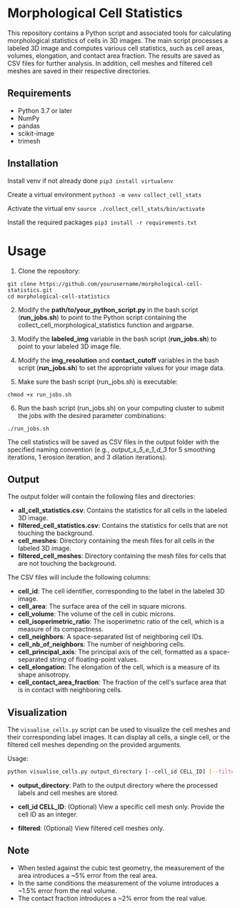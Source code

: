 # Morphological Cell Statistics

This repository contains a Python script and associated tools for calculating morphological statistics of cells in 3D images. The main script processes a labeled 3D image and computes various cell statistics, such as cell areas, volumes, elongation, and contact area fraction. The results are saved as CSV files for further analysis. In addition, cell meshes and filtered cell meshes are saved in their respective directories.

## Requirements

* Python 3.7 or later
* NumPy
* pandas
* scikit-image
* trimesh


## Installation
Install venv if not already done
```pip3 install virtualenv```

Create a virtual environment
```python3 -m venv collect_cell_stats```

Activate the virtual env
```source ./collect_cell_stats/bin/activate```

Install the required packages
```pip3 install -r requirements.txt```

# Usage

1. Clone the repository:
```
git clone https://github.com/yourusername/morphological-cell-statistics.git
cd morphological-cell-statistics
```
2. Modify the **path/to/your_python_script.py** in the bash script (**run_jobs.sh**) to point to the Python script containing the collect_cell_morphological_statistics function and argparse.

3. Modify the **labeled_img** variable in the bash script (**run_jobs.sh**) to point to your labeled 3D image file.

4. Modify the **img_resolution** and **contact_cutoff** variables in the bash script (**run_jobs.sh**) to set the appropriate values for your image data.

5. Make sure the bash script (run_jobs.sh) is executable:
```
chmod +x run_jobs.sh

```

6. Run the bash script (run_jobs.sh) on your computing cluster to submit the jobs with the desired parameter combinations:
```
./run_jobs.sh
```

The cell statistics will be saved as CSV files in the output folder with the specified naming convention (e.g., *output_s_5_e_1_d_3* for 5 smoothing iterations, 1 erosion iteration, and 3 dilation iterations).

## Output

The output folder will contain the following files and directories:
*	**all_cell_statistics.csv**: Contains the statistics for all cells in the labeled 3D image.
*	**filtered_cell_statistics.csv**: Contains the statistics for cells that are not touching the background.
*	**cell_meshes**: Directory containing the mesh files for all cells in the labeled 3D image.
*	**filtered_cell_meshes**: Directory containing the mesh files for cells that are not touching the background.

The CSV files will include the following columns:

* **cell_id**: The cell identifier, corresponding to the label in the labeled 3D image.
* **cell_area**: The surface area of the cell in square microns.
* **cell_volume**: The volume of the cell in cubic microns.
* **cell_isoperimetric_ratio**: The isoperimetric ratio of the cell, which is a measure of its compactness.
* **cell_neighbors**: A space-separated list of neighboring cell IDs.
* **cell_nb_of_neighbors**: The number of neighboring cells.
* **cell_principal_axis**: The principal axis of the cell, formatted as a space-separated string of floating-point values.
* **cell_elongation**: The elongation of the cell, which is a measure of its shape anisotropy.
* **cell_contact_area_fraction**: The fraction of the cell's surface area that is in contact with neighboring cells.

## Visualization

The `visualise_cells.py` script can be used to visualize the cell meshes and their corresponding label images. It can display all cells, a single cell, or the filtered cell meshes depending on the provided arguments.

Usage:

```bash
python visualise_cells.py output_directory [--cell_id CELL_ID] [--filtered]
```

* **output_directory**: Path to the output directory where the processed labels and cell meshes are stored.

* **cell_id CELL_ID**: (Optional) View a specific cell mesh only. Provide the cell ID as an integer.

* **filtered**: (Optional) View filtered cell meshes only.



## Note
- When tested against the cubic test geometry, the measurement of the area introduces a ~5% error from the  real area. 
- In the same conditions the measurement of the volume introduces a ~1.5% error from the real volume.
- The contact fraction introduces a ~2% error from the real value.


